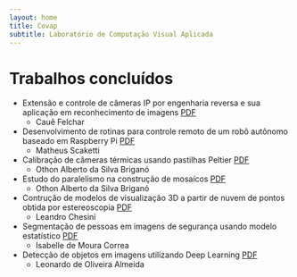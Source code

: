 ```yaml
---
layout: home
title: Covap
subtitle: Laboratório de Computação Visual Aplicada
---
```


# Trabalhos concluídos

- Extensão e controle de câmeras IP por engenharia reversa e sua aplicação em reconhecimento de imagens [PDF](https://eventos.utfpr.edu.br//sicite/sicite2017/paper/view/1342)
    - Cauê Felchar
- Desenvolvimento de rotinas para controle remoto de um robô autônomo baseado em Raspberry Pi [PDF](https://eventos.utfpr.edu.br//sicite/sicite2019/paper/viewFile/4640/1324)
    - Matheus Scaketti
- Calibração de câmeras térmicas usando pastilhas Peltier [PDF]()
    - Othon Alberto da Silva Briganó
- Estudo do paralelismo na construção de mosaícos [PDF](https://eventos.utfpr.edu.br//sicite/sicite2019/paper/viewFile/4528/1319)
    - Othon Alberto da Silva Briganó
- Contrução de modelos de visualização 3D a partir de nuvem de pontos obtida por estereoscopia [PDF](https://eventos.utfpr.edu.br//sicite/sicite2018/paper/view/3773)
    - Leandro Chesini
- Segmentação de pessoas em imagens de segurança usando modelo estatístico [PDF](https://eventos.utfpr.edu.br//sicite/sicite2018/paper/view/3347)
    - Isabelle de Moura Correa
- Detecção de objetos em imagens utilizando Deep Learning [PDF](https://eventos.utfpr.edu.br//sicite/sicite2018/paper/view/2893)
    - Leonardo de Oliveira Almeida